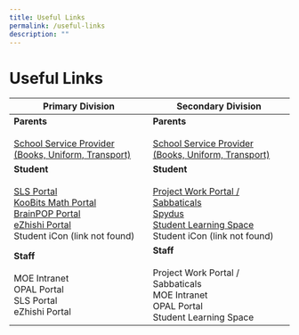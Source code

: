 ```yaml
---
title: Useful Links
permalink: /useful-links
description: ""
---
```

# **Useful Links**

| Primary Division 	| Secondary Division 	|
|---	|---	|
| **Parents**<br><br>[School Service Provider (Books, Uniform, Transport)](/school-service-providers/)  	| **Parents**<br><br>[School Service Provider (Books, Uniform, Transport)](/school-service-providers/)  	|
| **Student**<br><br>[SLS Portal](https://vle.learning.moe.edu.sg/login)<br>[KooBits Math Portal](https://member.koobits.com/)<br>[BrainPOP Portal](https://www.brainpop.com/)<br>[eZhishi Portal](https://www.ezhishi.net/Contents/)<br>Student iCon (link not found)	| **Student**<br><br>[Project Work Portal / Sabbaticals](https://scgs.schoolhub.sg/)<br>[Spydus](https://schoolibrary.moe.edu.sg/singaporechinesegirlssec/cgi-bin/spydus.exe/MSGTRN/WPAC/HOME)<br>[Student Learning Space](https://vle.learning.moe.edu.sg/login)<br>Student iCon (link not found)	|
| **Staff**<br><br>MOE Intranet<br>OPAL Portal<br>SLS Portal<br>eZhishi Portal 	| **Staff**<br><br>Project Work Portal / Sabbaticals<br>MOE Intranet<br>OPAL Portal<br>Student Learning Space 	|